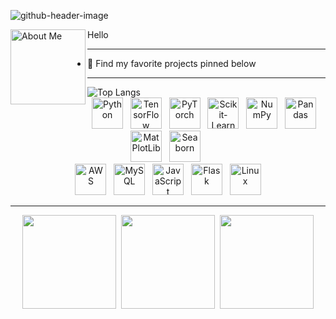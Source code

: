 ![github-header-image](https://github.com/user-attachments/assets/ba0e05be-e833-49d7-ad68-3aafc98e37e7)

<!--
- 🔭 I’m currently working on ...
- 🌱 I’m currently learning ...
- 👯 I’m looking to collaborate on ...
- 🤔 I’m looking for help with ...
- 💬 Ask me about ...
- 📫 How to reach me: ...
- 😄 Pronouns: ...
- ⚡ Fun fact: ...
-->

<img src="https://github.com/user-attachments/assets/1a1f81b7-2c78-495f-ab9e-0298b85621c6" width="120" align="left" alt="About Me">
<div align="vertical-align">
  <p>Hello</p>
</div>

---

- 🔭 Find my favorite projects pinned below

---

<a href="https://github.com/RobCaamano"><img src="https://github-readme-stats.vercel.app/api/top-langs/?username=robcaamano&exclude_repo=MLP-vs-CNN-Federal-Reserve-Economic-Data,ResNet50-CNN-Visualization-and-Transfer-Learning&title_color=FFFFFF&bg_color=259890&text_color=FFFFFF&hide_border=true" align="left" alt="Top Langs"></a>

<br>

<div align="center">
  <a href="https://www.python.org/" target="_blank"><img src="https://github.com/user-attachments/assets/2096e5df-b035-441a-b1ff-9836a1e3df28" width="50" alt="Python"></a>&nbsp;&nbsp;
  <a href="https://www.tensorflow.org/" target="_blank"><img src="https://github.com/user-attachments/assets/345e16f2-fa50-4ab4-bcfc-76c5109df250" width="50" alt="TensorFlow"></a>&nbsp;&nbsp;
  <a href="https://pytorch.org/" target="_blank"><img src="https://github.com/user-attachments/assets/245f6dcd-0435-4845-abeb-e8ef4ff60580" width="50" alt="PyTorch"></a>&nbsp;&nbsp;
  <a href="https://scikit-learn.org/" target="_blank"><img src="https://github.com/user-attachments/assets/16c6ac2b-6347-47e7-b94d-b6a55853cd2c" width="50" alt="Scikit-Learn"></a>&nbsp;&nbsp;
  <a href="https://numpy.org/" target="_blank"><img src="https://github.com/user-attachments/assets/05ed153b-c88e-466d-ad0d-8c29ece0ab70" width="50" alt="NumPy"></a>&nbsp;&nbsp;
  <a href="https://pandas.pydata.org/" target="_blank"><img src="https://github.com/user-attachments/assets/161cda3a-8947-496d-92ae-05946eb25a23" width="50" alt="Pandas"></a>&nbsp;&nbsp;
  <a href="https://matplotlib.org/" target="_blank"><img src="https://github.com/user-attachments/assets/2f534ac7-80c2-45ad-9e9e-1cf39511ec71" width="50" alt="MatPlotLib"></a>&nbsp;&nbsp;
  <a href="https://seaborn.pydata.org/" target="_blank"><img src="https://github.com/user-attachments/assets/978c83f4-e555-42ce-9beb-38541f427ab9" width="50" alt="Seaborn"></a>&nbsp;&nbsp;
</div>

<div align="center">
  <a href="https://aws.amazon.com/" target="_blank"><img src="https://github.com/user-attachments/assets/3488311c-36ef-4ba8-a2d0-1b1da79f7458" width="50" alt="AWS"></a>&nbsp;&nbsp;
  <a href="https://www.mysql.com/" target="_blank"><img src="https://github.com/user-attachments/assets/72b674ae-7b36-4e3b-a39f-e5662293c974" width="50" alt="MySQL"></a>&nbsp;&nbsp;
  <a href="https://www.javascript.com/" target="_blank"><img src="https://github.com/user-attachments/assets/414c4b10-6a67-4a9e-a39b-bd23f193b81e" width="50" alt="JavaScript"></a>&nbsp;&nbsp;
  <a href="https://flask.palletsprojects.com/" target="_blank"><img src="https://github.com/user-attachments/assets/b08a21ab-2611-446e-b3ea-69adef88a437" width="50" alt="Flask"></a>&nbsp;&nbsp;
  <a href="https://www.linux.org/" target="_blank"><img src="https://github.com/user-attachments/assets/e4711af9-bb0c-49e5-aaee-8547e0770a4f" width="50" alt="Linux"></a>
</div>

---

<div align="center">
  <a href="https://www.linkedin.com/in/robcaamano/"><img src="https://github.com/user-attachments/assets/a186c770-eba1-4c6c-bc20-9c81401e47aa" width="150"></a>&nbsp;&nbsp;<a href="mailto:caamanor@gmail.com"><img src="https://github.com/user-attachments/assets/03e1e726-2e86-409a-b402-9e0fdf21d994" width="150"></a>&nbsp;&nbsp;<a href="https://github.com/user-attachments/files/16488801/Roberto.Caamano.Resume.pdf"><img src="https://github.com/user-attachments/assets/65ac5120-0d01-4781-8fee-3297913ee7a3" width="150"></a>
</div>
